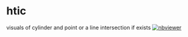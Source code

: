 # htic

 visuals of cylinder and point or a line intersection if exists  [![nbviewer](https://raw.githubusercontent.com/jupyter/design/master/logos/Badges/nbviewer_badge.svg)](https://nbviewer.jupyter.org/github/saisriteja/htic/blob/master/perfect%20vision.ipynb
)
